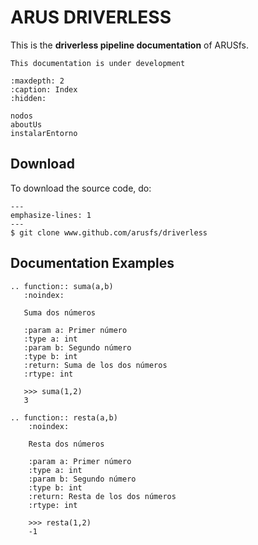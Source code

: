 # ARUS DRIVERLESS

This is the **driverless pipeline documentation** of ARUSfs.

```{warning}
This documentation is under development
```


```{toctree}
:maxdepth: 2
:caption: Index
:hidden:

nodos
aboutUs
instalarEntorno

```


## Download

To download the source code, do:

```{code-block}
---
emphasize-lines: 1
---
$ git clone www.github.com/arusfs/driverless
```


## Documentation Examples
```{eval-rst}
.. function:: suma(a,b)
   :noindex:

   Suma dos números

   :param a: Primer número
   :type a: int
   :param b: Segundo número
   :type b: int
   :return: Suma de los dos números
   :rtype: int

   >>> suma(1,2)
   3
```

```{eval-rst}
.. function:: resta(a,b)
    :noindex:
    
    Resta dos números
    
    :param a: Primer número
    :type a: int
    :param b: Segundo número
    :type b: int
    :return: Resta de los dos números
    :rtype: int
    
    >>> resta(1,2)
    -1
```
